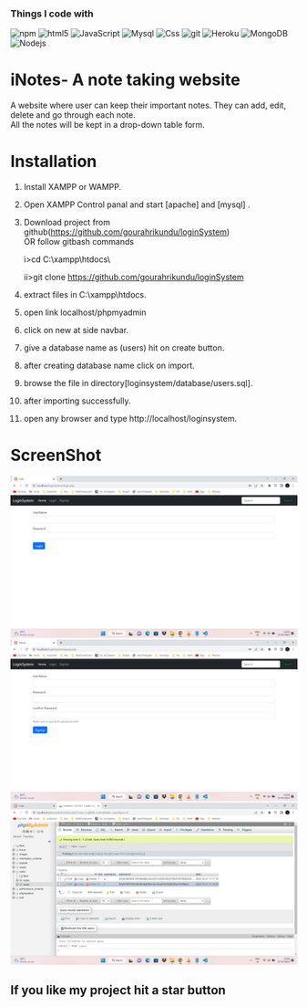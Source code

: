 

<h3>Things I code with</h3>
<p>
  <img alt="npm" src="https://img.shields.io/badge/-NPM-CB3837?style=flat-square&logo=npm&logoColor=white" />
  <img alt="html5" src="https://img.shields.io/badge/-HTML5-E34F26?style=flat-square&logo=html5&logoColor=white" />
  <img alt="JavaScript" src="https://img.shields.io/badge/JavaScript-323330?style=flat-square&logo=javascript&logoColor=F7DF1E" />
  <img alt="Mysql" src="https://img.shields.io/badge/MySQL-00000F?style=flat-square&logo=mysql&logoColor=white" />
  <img alt="Css" src="https://img.shields.io/badge/CSS-239120?&style=flat-square&logo=css3&logoColor=white" />
  <img alt="git" src="https://img.shields.io/badge/-Git-F05032?style=flat-square&logo=git&logoColor=white" />
  <img alt="Heroku" src="https://img.shields.io/badge/-Heroku-430098?style=flat-square&logo=heroku&logoColor=white" />
  <img alt="MongoDB" src="https://img.shields.io/badge/-MongoDB-13aa52?style=flat-square&logo=mongodb&logoColor=white" />
  <img alt="Nodejs" src="https://img.shields.io/badge/-Nodejs-43853d?style=flat-square&logo=Node.js&logoColor=white" />
  
</p>


# iNotes- A note taking website
A website where user can keep their important notes. They can add, edit, delete and go through each note.  
All the notes will be kept in a drop-down table form.

# Installation

1. Install XAMPP or WAMPP.

2. Open XAMPP Control panal and start [apache] and [mysql] .

3. Download project from github(https://github.com/gourahrikundu/loginSystem)  
    OR follow gitbash commands
    
    i>cd C:\\xampp\htdocs\
    
    ii>git clone https://github.com/gourahrikundu/loginSystem
    
4. extract files in C:\\xampp\htdocs\.

5. open link localhost/phpmyadmin

6. click on new at side navbar.

7. give a database name as (users) hit on create button.

8. after creating database name click on import.

9. browse the file in directory[loginsystem/database/users.sql].

10. after importing successfully.

11. open any browser and type http://localhost/loginsystem.




# ScreenShot
![Image of adduser](https://github.com/gourahrikundu/loginSystem/blob/master/projectSS/1.jpg)  
![Image of adduser](https://github.com/gourahrikundu/loginSystem/blob/master/projectSS/2.jpg)  
![Image of adduser](https://github.com/gourahrikundu/loginSystem/blob/master/projectSS/3.jpg)  

##  If you like my project hit a star button
